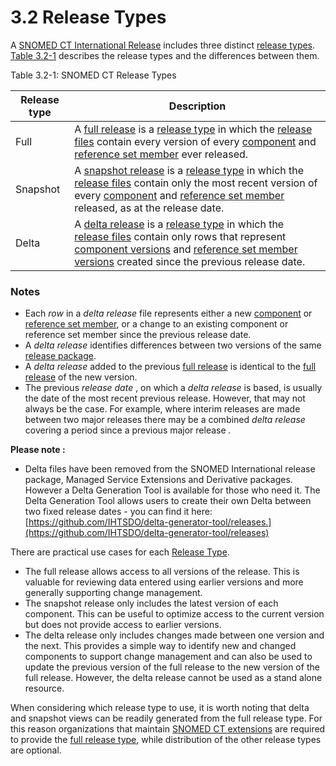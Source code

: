 # 3.2 Release Types

A [SNOMED CT International Release](https://confluence.ihtsdotools.org/display/DOCGLOSS/SNOMED+CT+International+Release "Glossary link: SNOMED CT International Release") includes three distinct [release types](https://confluence.ihtsdotools.org/display/DOCGLOSS/release+type "Glossary link: release types"). [Table 3.2-1](https://confluence.ihtsdotools.org/display/DOCRELFMT/3.2+Release+Types#Table-reltypes "SNOMED CT Release Types") describes the release types and the differences between them. 

Table 3.2-1: SNOMED CT Release Types

  

**Release type**| **Description**  
---|---  
Full|  A [full release](https://confluence.ihtsdotools.org/display/DOCGLOSS/full+release "Glossary link: full release") is  a [release type](https://confluence.ihtsdotools.org/display/DOCGLOSS/release+type "Glossary link: release type") in which the [release files](https://confluence.ihtsdotools.org/display/DOCGLOSS/release+file "Glossary link: release files") contain every version of every [component](https://confluence.ihtsdotools.org/display/DOCGLOSS/component "Glossary link: component") and [reference set member](https://confluence.ihtsdotools.org/display/DOCGLOSS/reference+set+member "Glossary link: reference set member") ever released.   
Snapshot|  A [snapshot release](https://confluence.ihtsdotools.org/display/DOCGLOSS/snapshot+release "Glossary link: snapshot release") is  a [release type](https://confluence.ihtsdotools.org/display/DOCGLOSS/release+type "Glossary link: release type") in which the [release files](https://confluence.ihtsdotools.org/display/DOCGLOSS/release+file "Glossary link: release files") contain only the most recent version of every [component](https://confluence.ihtsdotools.org/display/DOCGLOSS/component "Glossary link: component") and [reference set member](https://confluence.ihtsdotools.org/display/DOCGLOSS/reference+set+member "Glossary link: reference set member") released, as at the release date.   
Delta|  A [delta release](https://confluence.ihtsdotools.org/display/DOCGLOSS/delta+release "Glossary link: delta release") is  a [release type](https://confluence.ihtsdotools.org/display/DOCGLOSS/release+type "Glossary link: release type") in which the [release files](https://confluence.ihtsdotools.org/display/DOCGLOSS/release+file "Glossary link: release files") contain only rows that represent [component versions](https://confluence.ihtsdotools.org/display/DOCGLOSS/component+version "Glossary link: component versions") and [reference set member versions](https://confluence.ihtsdotools.org/display/DOCGLOSS/reference+set+member+version "Glossary link: reference set member versions") created since the previous release date.    

### Notes

  * Each _row_ in a  _delta release_ file represents either a new [component](https://confluence.ihtsdotools.org/display/DOCGLOSS/component "Glossary link: component") or [reference set member](https://confluence.ihtsdotools.org/display/DOCGLOSS/reference+set+member "Glossary link: reference set member"), or a change to an existing component or reference set member since the previous release date.
  * A _delta_ _release_ identifies differences between two versions of the same [release package](https://confluence.ihtsdotools.org/display/DOCGLOSS/release+package "Glossary link: release package"). 
  * A  _delta_ _release_ added to the previous [full release](https://confluence.ihtsdotools.org/display/DOCGLOSS/full+release "Glossary link: full release") is identical to the [full release](https://confluence.ihtsdotools.org/display/DOCGLOSS/full+release "Glossary link: full release") of the new version.
  * The previous  _release date_ , on which a _delta release_ is based, is usually the date of the most recent previous release. However, that may not always be the case. For example, where interim releases are made between two major releases there may be a combined  _delta_ _release_ covering a period since a previous major release _._

**Please note :**

  * Delta files have been removed from the SNOMED International release package, Managed Service Extensions and Derivative packages. However a Delta Generation Tool is available for those who need it. The Delta Generation Tool allows users to create their own Delta between two fixed release dates - you can find it here: [https://github.com/IHTSDO/delta-generator-tool/releases.](https://github.com/IHTSDO/delta-generator-tool/releases)

  
  
  
  

There are practical use cases for each [Release Type](https://confluence.ihtsdotools.org/display/DOCGLOSS/Release+Type "Glossary link: Release Type"). 

  * The full release allows access to all versions of the release. This is valuable for reviewing data entered using earlier versions and more generally supporting change management. 
  * The snapshot release only includes the latest version of each component. This can be useful to optimize access to the current version but does not provide access to earlier versions. 
  * The delta release only includes changes made between one version and the next. This provides a simple way to identify new and changed components to support change management and can also be used to update the previous version of the full release to the new version of the full release. However, the delta release cannot be used as a stand alone resource. 

When considering which release type to use, it is worth noting that delta and snapshot views can be readily generated from the full release type. For this reason organizations that maintain [SNOMED CT extensions](https://confluence.ihtsdotools.org/display/DOCGLOSS/SNOMED+CT+extension "Glossary link: SNOMED CT extensions") are required to provide the [full release type](https://confluence.ihtsdotools.org/display/DOCGLOSS/full+release+type "Glossary link: full release type"), while distribution of the other release types are optional. 
